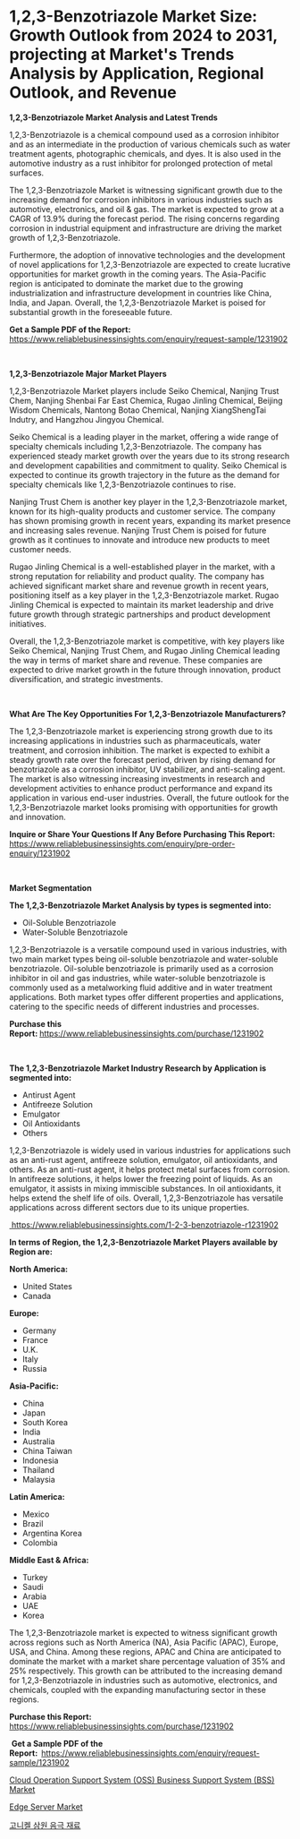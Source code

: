 <p><h1>1,2,3-Benzotriazole Market Size: Growth Outlook from 2024 to 2031, projecting at Market's Trends Analysis by Application, Regional Outlook, and Revenue</h1></p><p><strong>1,2,3-Benzotriazole Market Analysis and Latest Trends</strong></p>
<p><p>1,2,3-Benzotriazole is a chemical compound used as a corrosion inhibitor and as an intermediate in the production of various chemicals such as water treatment agents, photographic chemicals, and dyes. It is also used in the automotive industry as a rust inhibitor for prolonged protection of metal surfaces.</p><p>The 1,2,3-Benzotriazole Market is witnessing significant growth due to the increasing demand for corrosion inhibitors in various industries such as automotive, electronics, and oil & gas. The market is expected to grow at a CAGR of 13.9% during the forecast period. The rising concerns regarding corrosion in industrial equipment and infrastructure are driving the market growth of 1,2,3-Benzotriazole.</p><p>Furthermore, the adoption of innovative technologies and the development of novel applications for 1,2,3-Benzotriazole are expected to create lucrative opportunities for market growth in the coming years. The Asia-Pacific region is anticipated to dominate the market due to the growing industrialization and infrastructure development in countries like China, India, and Japan. Overall, the 1,2,3-Benzotriazole Market is poised for substantial growth in the foreseeable future.</p></p>
<p><strong>Get a Sample PDF of the Report:&nbsp;</strong> <a href="https://www.reliablebusinessinsights.com/enquiry/request-sample/1231902">https://www.reliablebusinessinsights.com/enquiry/request-sample/1231902</a></p>
<p>&nbsp;</p>
<p><strong>1,2,3-Benzotriazole Major Market Players</strong></p>
<p><p>1,2,3-Benzotriazole Market players include Seiko Chemical, Nanjing Trust Chem, Nanjing Shenbai Far East Chemica, Rugao Jinling Chemical, Beijing Wisdom Chemicals, Nantong Botao Chemical, Nanjing XiangShengTai Indutry, and Hangzhou Jingyou Chemical.</p><p>Seiko Chemical is a leading player in the market, offering a wide range of specialty chemicals including 1,2,3-Benzotriazole. The company has experienced steady market growth over the years due to its strong research and development capabilities and commitment to quality. Seiko Chemical is expected to continue its growth trajectory in the future as the demand for specialty chemicals like 1,2,3-Benzotriazole continues to rise.</p><p>Nanjing Trust Chem is another key player in the 1,2,3-Benzotriazole market, known for its high-quality products and customer service. The company has shown promising growth in recent years, expanding its market presence and increasing sales revenue. Nanjing Trust Chem is poised for future growth as it continues to innovate and introduce new products to meet customer needs.</p><p>Rugao Jinling Chemical is a well-established player in the market, with a strong reputation for reliability and product quality. The company has achieved significant market share and revenue growth in recent years, positioning itself as a key player in the 1,2,3-Benzotriazole market. Rugao Jinling Chemical is expected to maintain its market leadership and drive future growth through strategic partnerships and product development initiatives.</p><p>Overall, the 1,2,3-Benzotriazole market is competitive, with key players like Seiko Chemical, Nanjing Trust Chem, and Rugao Jinling Chemical leading the way in terms of market share and revenue. These companies are expected to drive market growth in the future through innovation, product diversification, and strategic investments.</p></p>
<p>&nbsp;</p>
<p><strong>What Are The Key Opportunities For 1,2,3-Benzotriazole Manufacturers?</strong></p>
<p><p>The 1,2,3-Benzotriazole market is experiencing strong growth due to its increasing applications in industries such as pharmaceuticals, water treatment, and corrosion inhibition. The market is expected to exhibit a steady growth rate over the forecast period, driven by rising demand for benzotriazole as a corrosion inhibitor, UV stabilizer, and anti-scaling agent. The market is also witnessing increasing investments in research and development activities to enhance product performance and expand its application in various end-user industries. Overall, the future outlook for the 1,2,3-Benzotriazole market looks promising with opportunities for growth and innovation.</p></p>
<p><strong>Inquire or Share Your Questions If Any Before Purchasing This Report:</strong> <a href="https://www.reliablebusinessinsights.com/enquiry/pre-order-enquiry/1231902">https://www.reliablebusinessinsights.com/enquiry/pre-order-enquiry/1231902</a></p>
<p>&nbsp;</p>
<p><strong>Market Segmentation</strong></p>
<p><strong>The 1,2,3-Benzotriazole Market Analysis by types is segmented into:</strong></p>
<p><ul><li>Oil-Soluble Benzotriazole</li><li>Water-Soluble Benzotriazole</li></ul></p>
<p><p>1,2,3-Benzotriazole is a versatile compound used in various industries, with two main market types being oil-soluble benzotriazole and water-soluble benzotriazole. Oil-soluble benzotriazole is primarily used as a corrosion inhibitor in oil and gas industries, while water-soluble benzotriazole is commonly used as a metalworking fluid additive and in water treatment applications. Both market types offer different properties and applications, catering to the specific needs of different industries and processes.</p></p>
<p><strong>Purchase this Report:&nbsp;</strong><a href="https://www.reliablebusinessinsights.com/purchase/1231902">https://www.reliablebusinessinsights.com/purchase/1231902</a></p>
<p>&nbsp;</p>
<p><strong>The 1,2,3-Benzotriazole Market Industry Research by Application is segmented into:</strong></p>
<p><ul><li>Antirust Agent</li><li>Antifreeze Solution</li><li>Emulgator</li><li>Oil Antioxidants</li><li>Others</li></ul></p>
<p><p>1,2,3-Benzotriazole is widely used in various industries for applications such as an anti-rust agent, antifreeze solution, emulgator, oil antioxidants, and others. As an anti-rust agent, it helps protect metal surfaces from corrosion. In antifreeze solutions, it helps lower the freezing point of liquids. As an emulgator, it assists in mixing immiscible substances. In oil antioxidants, it helps extend the shelf life of oils. Overall, 1,2,3-Benzotriazole has versatile applications across different sectors due to its unique properties.</p></p>
<p><a href="https://www.reliablebusinessinsights.com/1-2-3-benzotriazole-r1231902">&nbsp;https://www.reliablebusinessinsights.com/1-2-3-benzotriazole-r1231902</a></p>
<p><strong>In terms of Region, the 1,2,3-Benzotriazole Market Players available by Region are:</strong></p>
<p>
    <p> <strong> North America: </strong>
        <ul>
            <li>United States</li>
            <li>Canada</li>
        </ul>
        </p> 
    <p> <strong> Europe: </strong>
        <ul>
            <li>Germany</li>
            <li>France</li>
            <li>U.K.</li>
            <li>Italy</li>
            <li>Russia</li>
        </ul>
        </p> 
    <p> <strong> Asia-Pacific: </strong>
        <ul>
            <li>China</li>
            <li>Japan</li>
            <li>South Korea</li>
            <li>India</li>
            <li>Australia</li>
            <li>China Taiwan</li>
            <li>Indonesia</li>
            <li>Thailand</li>
            <li>Malaysia</li>
        </ul>
        </p> 
    <p> <strong> Latin America: </strong>
        <ul>
            <li>Mexico</li>
            <li>Brazil</li>
            <li>Argentina Korea</li>
            <li>Colombia</li>
        </ul>
        </p> 
    <p> <strong> Middle East & Africa: </strong>
        <ul>
            <li>Turkey</li>
            <li>Saudi</li>
            <li>Arabia</li>
            <li>UAE</li>
            <li>Korea</li>
        </ul>
    </p>
    </p>
<p><p>The 1,2,3-Benzotriazole market is expected to witness significant growth across regions such as North America (NA), Asia Pacific (APAC), Europe, USA, and China. Among these regions, APAC and China are anticipated to dominate the market with a market share percentage valuation of 35% and 25% respectively. This growth can be attributed to the increasing demand for 1,2,3-Benzotriazole in industries such as automotive, electronics, and chemicals, coupled with the expanding manufacturing sector in these regions.</p></p>
<p><strong>Purchase this Report: </strong><a href="https://www.reliablebusinessinsights.com/purchase/1231902">https://www.reliablebusinessinsights.com/purchase/1231902</a></p>
<p>&nbsp;<strong>Get a Sample PDF of the Report:&nbsp;&nbsp;</strong><a href="https://www.reliablebusinessinsights.com/enquiry/request-sample/1231902">https://www.reliablebusinessinsights.com/enquiry/request-sample/1231902</a></p>
<p><strong></strong></p>
<p><p><a href="https://view.publitas.com/reportprime-1/cloud-operation-support-system-oss-business-support-system-bss-market-size-market-outlook-and-market-forecast-2024-to-2031/">Cloud Operation Support System (OSS) Business Support System (BSS) Market</a></p><p><a href="https://issuu.com/reportprime-2/docs/edge-server-market-size-2030.pptx">Edge Server Market</a></p><p><a href="https://github.com/rick7624/Market-Research-Report-List-1/blob/main/938468193002.md">고니켈 삼원 음극 재료</a></p></p>